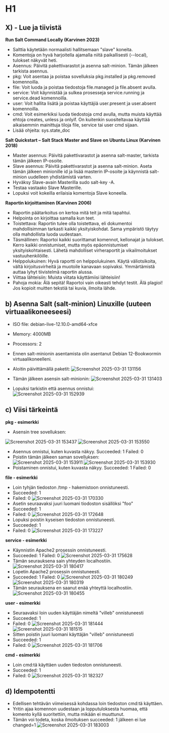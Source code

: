 # H1
## X) - Lue ja tiivistä

**Run Salt Command Locally (Karvinen 2023)**
* Salttia käytetään normaalisti hallitsemaan "slave" koneita.
* Komentoja on hyvä harjoitella ajamalla niitä paikallisesti (--local), tulokset näkyvät heti.
* Asennus: Päivitä pakettivarastot ja asenna salt-minion. Tämän jälkeen tarkista asennus.
* pkg: Voit asentaa ja poistaa sovelluksia pkg.installed ja pkg.removed komennoilla.
* file: Voit luoda ja poistaa tiedostoja file.managed ja file.absent avulla.
* service: Voit käynnistää ja sulkea prosesseja service.running ja service.dead komennoilla.
* user: Voit hallita lisätä ja poistaa käyttäjiä user.present ja user.absent komennoilla.
* cmd: Voit esimerkiksi luoda tiedostoja cmd avulla, mutta muista käyttää ehtoja creates, unless ja onlyif. On kuitenkin suositeltavaa käyttää aikaisemmin mainittuja tiloja file, service tai user cmd sijaan.
* Lisää ohjeita: sys.state_doc

**Salt Quickstart – Salt Stack Master and Slave on Ubuntu Linux (Karvinen 2018)**
* Master asennus: Päivitä pakettivarastot ja asenna salt-master, tarkista tämän jälkeen IP-osoite.
* Slave asennus: Päivitä pakettivarastot ja asenna salt-minion. Aseta tämän jälkeen minionille id ja lisää masterin IP-osoite ja käynnistä salt-minion uudelleen yhdistämistä varten.
* Hyväksy Slave-avain Masterilla sudo salt-key -A.
* Testaa vastaako Slave Masterille.
* Lopuksi voit kokeilla erilaisia komentoja Slave koneella.

**Raportin kirjoittaminen (Karvinen 2006)**
* Raportin päätarkoitus on kertoa mitä teit ja mitä tapahtui.
* Helpointa on kirjoittaa samalla kun teet.
* Toistettava:
Raportin tulee olla toistettava, eli dokumentoi mahdollisimman tarkasti kaikki yksityiskohdat. 
Sama ympäristö täytyy olla mahdollista luoda uudestaan.
* Täsmällinen:
Raportoi kaikki suorittamat komennot, kellonajat ja tulokset. 
Kerro kaikki onnistumiset, mutta myös epäonnistumiset yksityiskohtaisesti.
Lähetä mahdolliset virheraportit ja vikailmoitukset vastuuhenkilöille.
* Helppolukuinen:
Hyvä raportti on helppolukuinen. 
Käytä väliotsikoita, vältä kirjoitusvirheitä ja muotoile kanavaan sopivaksi.
Ymmärtämistä auttaa lyhyt tiivistelmä raportin alussa.
* Viittaa lähteisiin:
Muista viitata käyttämiisi lähteisiin!
* Pahoja mokia:
Älä sepitä! Raportoi vain oikeasti tehdyt testit.
Älä plagioi! Jos kopioit muitten tekstiä tai kuvia, ilmoita lähde.

## b) Asenna Salt (salt-minion) Linuxille (uuteen virtuaalikoneeseesi)
* ISO file: debian-live-12.10.0-amd64-xfce
* Memory: 4000MB
* Processors: 2
* Ennen salt-minionin asentamista olin asentanut Debian 12-Bookwormin virtuaalikoneelleni.
* Aloitin päivittämällä paketit:
 ![Screenshot 2025-03-31 131156](https://github.com/user-attachments/assets/0200f545-200f-440f-8d88-92e15e9c95f3)

* Tämän jälkeen asensin salt-minionin:
 ![Screenshot 2025-03-31 131403](https://github.com/user-attachments/assets/9af325b0-1fe5-404e-87b0-de323e386971)

* Lopuksi tarkistin että asennus onnistui:
![Screenshot 2025-03-31 152939](https://github.com/user-attachments/assets/df4f7029-9bc6-477c-8264-6ac89538e58e)

## c) Viisi tärkeintä
**pkg - esimerkki**
* Asensin tree sovelluksen:
  
![Screenshot 2025-03-31 153437](https://github.com/user-attachments/assets/ed4197d2-5e3e-41d5-a33f-32b31f0dd515)
![Screenshot 2025-03-31 153550](https://github.com/user-attachments/assets/4f45f258-ec84-41c9-a8cf-68acc6b0f548)
* Asennus onnistui, kuten kuvasta näkyy. Succeeded: 1 Failed: 0
* Poistin tämän jälkeen saman sovelluksen:
![Screenshot 2025-03-31 153911](https://github.com/user-attachments/assets/9d002253-7cfe-4746-bd21-47507d556420)
![Screenshot 2025-03-31 153930](https://github.com/user-attachments/assets/4e4fc12e-d3dc-4746-a927-6d8224767d90)
* Poistaminen onnistui, kuten kuvasta näkyy. Succeeded: 1 Failed: 0

**file - esimerkki**
* Loin tyhjän tiedoston /tmp - hakemistoon onnistuneesti.
* Succeeded: 1
* Failed: 0
  ![Screenshot 2025-03-31 170330](https://github.com/user-attachments/assets/57c99e44-97b9-420c-815f-026548d0ac91)
* Asetin seuraavaksi juuri luomani tiodoston sisällöksi "foo"
* Succeeded: 1
* Failed: 0
![Screenshot 2025-03-31 172648](https://github.com/user-attachments/assets/3e7ef507-e783-492a-9840-f4d633d067f8)
* Lopuksi poistin kyseisen tiedoston onnistuneesti.
* Succeeded: 1
* Failed: 0
![Screenshot 2025-03-31 173227](https://github.com/user-attachments/assets/d0125948-0035-4811-86e4-8c96b7e7977a)

**service - esimerkki**
* Käynnistin Apache2 prosessin onnistuneesti.
* Succeeded: 1 Failed: 0
 ![Screenshot 2025-03-31 175628](https://github.com/user-attachments/assets/cab2fe62-c1c0-46d2-a7d8-98cf612c35a7)
* Tämän seurauksena sain yhteyden localhostiin.
  ![Screenshot 2025-03-31 180417](https://github.com/user-attachments/assets/d5493d7e-727c-476c-b82c-f298628dae1c)
* Lopetin Apache2 prosessin onnistuneesti.
* Succeeded: 1 Failed: 0
![Screenshot 2025-03-31 180249](https://github.com/user-attachments/assets/0bda4b29-106b-4f0f-a333-72efc19361aa)
![Screenshot 2025-03-31 180319](https://github.com/user-attachments/assets/a8a1e2ef-46ab-4f73-a65c-5f82173fa5dc)
* Tämän seurauksena en saanut enää yhteyttä localhostiin.
![Screenshot 2025-03-31 180455](https://github.com/user-attachments/assets/6f2bdeef-decb-4608-8b61-1088da21b415)

**user - esimerkki**
* Seuraavaksi loin uuden käyttäjän nimeltä "villeb" onnistuneesti
* Succeeded: 1
* Failed: 0
![Screenshot 2025-03-31 181444](https://github.com/user-attachments/assets/8133ad72-15fd-47af-ac37-185f8c6f4274)
![Screenshot 2025-03-31 181515](https://github.com/user-attachments/assets/3ac0aea9-2cd9-42e6-9f91-4fb0c5d2f3cd)
* Sitten poistin juuri luomani käyttäjän "villeb" onnistuneesti
* Succeeded: 1
* Failed: 0
![Screenshot 2025-03-31 181706](https://github.com/user-attachments/assets/38f8bf9e-a2bd-497d-9750-122a95e9306e)

**cmd - esimerkki**
* Loin cmd:tä käyttäen uuden tiedoston onnistuneesti.
* Succeeded: 1
* Failed: 0
![Screenshot 2025-03-31 182327](https://github.com/user-attachments/assets/825d6742-a53c-4d18-91a9-1770917c84af)

## d) Idempotentti
* Edellisen tehtävän viimeisessä kohdassa loin tiedoston cmd:tä käyttäen.
* Yritin ajaa komennon uudestaan ja lopputuloksesta huomaa, että komento kyllä suoritettiin, mutta mikään ei muuttunut.
* Tämän voi todeta, koska ilmoituksen succeeded: 1 jälkeen ei lue changed=1
![Screenshot 2025-03-31 183003](https://github.com/user-attachments/assets/aa315587-6cb1-4b8a-8f69-ea393a9c3fd3)



